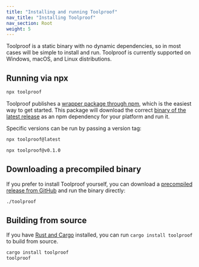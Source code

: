 ```yaml
---
title: "Installing and running Toolproof"
nav_title: "Installing Toolproof"
nav_section: Root
weight: 5
---
```


Toolproof is a static binary with no dynamic dependencies, so in most cases will be simple to install and run. Toolproof is currently supported on Windows, macOS, and Linux distributions.

## Running via npx

```bash
npx toolproof
```

Toolproof publishes a [wrapper package through npm](https://www.npmjs.com/package/toolproof), which is the easiest way to get started. This package will download the correct [binary of the latest release](https://github.com/CloudCannon/toolproof/releases) as an npm dependency for your platform and run it.

Specific versions can be run by passing a version tag:

```bash
npx toolproof@latest

npx toolproof@v0.1.0
```

## Downloading a precompiled binary

If you prefer to install Toolproof yourself, you can download a [precompiled release from GitHub](https://github.com/CloudCannon/flatlake/releases) and run the binary directly:

```bash
./toolproof
```

## Building from source

If you have [Rust and Cargo](https://doc.rust-lang.org/cargo/getting-started/installation.html) installed, you can run `cargo install toolproof` to build from source.

```bash
cargo install toolproof
toolproof
```
